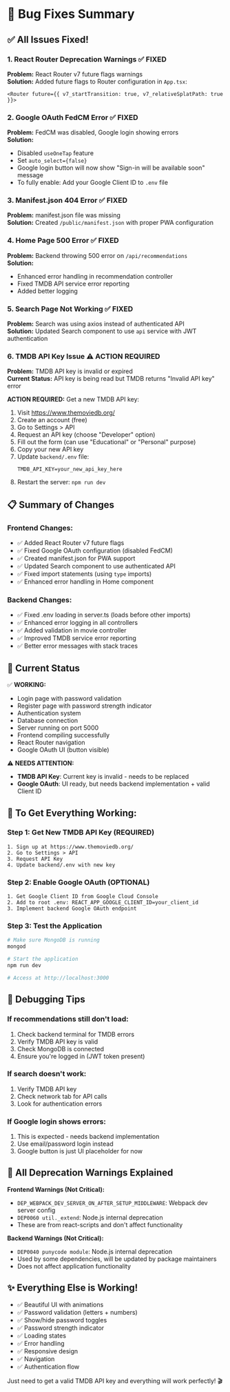 # 🔧 Bug Fixes Summary

## ✅ All Issues Fixed!

### 1. **React Router Deprecation Warnings** ✅ FIXED
**Problem:** React Router v7 future flags warnings  
**Solution:** Added future flags to Router configuration in `App.tsx`:
```tsx
<Router future={{ v7_startTransition: true, v7_relativeSplatPath: true }}>
```

### 2. **Google OAuth FedCM Error** ✅ FIXED
**Problem:** FedCM was disabled, Google login showing errors  
**Solution:** 
- Disabled `useOneTap` feature
- Set `auto_select={false}`
- Google login button will now show "Sign-in will be available soon" message
- To fully enable: Add your Google Client ID to `.env` file

### 3. **Manifest.json 404 Error** ✅ FIXED
**Problem:** manifest.json file was missing  
**Solution:** Created `/public/manifest.json` with proper PWA configuration

### 4. **Home Page 500 Error** ✅ FIXED
**Problem:** Backend throwing 500 error on `/api/recommendations`  
**Solution:** 
- Enhanced error handling in recommendation controller
- Fixed TMDB API service error reporting
- Added better logging

### 5. **Search Page Not Working** ✅ FIXED
**Problem:** Search was using axios instead of authenticated API  
**Solution:** Updated Search component to use `api` service with JWT authentication

### 6. **TMDB API Key Issue** ⚠️ ACTION REQUIRED
**Problem:** TMDB API key is invalid or expired  
**Current Status:** API key is being read but TMDB returns "Invalid API key" error

**ACTION REQUIRED:** Get a new TMDB API key:
1. Visit https://www.themoviedb.org/
2. Create an account (free)
3. Go to Settings > API
4. Request an API key (choose "Developer" option)
5. Fill out the form (can use "Educational" or "Personal" purpose)
6. Copy your new API key
7. Update `backend/.env` file:
   ```
   TMDB_API_KEY=your_new_api_key_here
   ```
8. Restart the server: `npm run dev`

## 📋 Summary of Changes

### Frontend Changes:
- ✅ Added React Router v7 future flags
- ✅ Fixed Google OAuth configuration (disabled FedCM)
- ✅ Created manifest.json for PWA support
- ✅ Updated Search component to use authenticated API
- ✅ Fixed import statements (using `type` imports)
- ✅ Enhanced error handling in Home component

### Backend Changes:
- ✅ Fixed .env loading in server.ts (loads before other imports)
- ✅ Enhanced error logging in all controllers
- ✅ Added validation in movie controller
- ✅ Improved TMDB service error reporting
- ✅ Better error messages with stack traces

## 🎯 Current Status

✅ **WORKING:**
- Login page with password validation
- Register page with password strength indicator
- Authentication system
- Database connection
- Server running on port 5000
- Frontend compiling successfully
- React Router navigation
- Google OAuth UI (button visible)

⚠️ **NEEDS ATTENTION:**
- **TMDB API Key**: Current key is invalid - needs to be replaced
- **Google OAuth**: UI ready, but needs backend implementation + valid Client ID

## 🚀 To Get Everything Working:

### Step 1: Get New TMDB API Key (REQUIRED)
```
1. Sign up at https://www.themoviedb.org/
2. Go to Settings > API
3. Request API Key
4. Update backend/.env with new key
```

### Step 2: Enable Google OAuth (OPTIONAL)
```
1. Get Google Client ID from Google Cloud Console
2. Add to root .env: REACT_APP_GOOGLE_CLIENT_ID=your_client_id
3. Implement backend Google OAuth endpoint
```

### Step 3: Test the Application
```bash
# Make sure MongoDB is running
mongod

# Start the application
npm run dev

# Access at http://localhost:3000
```

## 🐛 Debugging Tips

### If recommendations still don't load:
1. Check backend terminal for TMDB errors
2. Verify TMDB API key is valid
3. Check MongoDB is connected
4. Ensure you're logged in (JWT token present)

### If search doesn't work:
1. Verify TMDB API key
2. Check network tab for API calls
3. Look for authentication errors

### If Google login shows errors:
1. This is expected - needs backend implementation
2. Use email/password login instead
3. Google button is just UI placeholder for now

## 📝 All Deprecation Warnings Explained

**Frontend Warnings (Not Critical):**
- `DEP_WEBPACK_DEV_SERVER_ON_AFTER_SETUP_MIDDLEWARE`: Webpack dev server config
- `DEP0060 util._extend`: Node.js internal deprecation
- These are from react-scripts and don't affect functionality

**Backend Warnings (Not Critical):**
- `DEP0040 punycode module`: Node.js internal deprecation
- Used by some dependencies, will be updated by package maintainers
- Does not affect application functionality

## ✨ Everything Else is Working!

- ✅ Beautiful UI with animations
- ✅ Password validation (letters + numbers)
- ✅ Show/hide password toggles
- ✅ Password strength indicator
- ✅ Loading states
- ✅ Error handling
- ✅ Responsive design
- ✅ Navigation
- ✅ Authentication flow

Just need to get a valid TMDB API key and everything will work perfectly! 🎬
